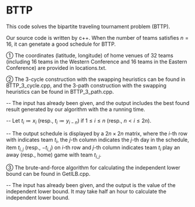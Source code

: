 # BTTP

This code solves the bipartite traveling tournament problem (BTTP).

Our source code is written by c++. When the number of teams satisfies $n = 16$, it can genetate a good schedule for BTTP.

① The coordinates (latitude, longitude) of home venues of 32 teams (including 16 teams in the Western Conference and 16 teams in the Eastern Conference) are provided in locations.txt.

② The 3-cycle construction with the swapping heuristics can be found in BTTP_3_cycle.cpp, and the 3-path construction with the swapping heuristics can be found in BTTP_3_path.cpp.

-- The input has already been given, and the output includes the best found result generated by our algorithm with the a running time.

-- Let $t_i \coloneqq x_i$ (resp., $t_i \coloneqq y_{i-n}$) if $1\leq i \leq n$ (resp., $n < i \leq 2n$).

-- The output schedule is displayed by a $2n\times 2n$ matrix, where the $i$-th row with indicates team $t_i$, the $j$-th column indicates the $j$-th day in the schedule, item $t_{i,j}$ (resp., $-t_{i,j}$) on $i$-th row and $j$-th column indicates team $t_i$ play an away (resp., home) game with team $t_{i,j}$.

③ The brute-and-force algorithm for calculating the independent lower bound can be found in GetILB.cpp.

-- The input has already been given, and the output is the value of the independent lower bound. It may take half an hour to calculate the independent lower bound.
